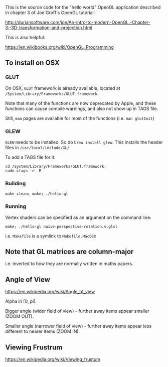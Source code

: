 This is the source code for the "hello world" OpenGL application described in
chapter 3 of Joe Groff's OpenGL tutorial: 

http://duriansoftware.com/joe/An-intro-to-modern-OpenGL.-Chapter-3:-3D-transformation-and-projection.html

This is also helpful:

https://en.wikibooks.org/wiki/OpenGL_Programming


## To install on OSX


### GLUT

On OSX, `GLUT` framework is already available,
located at `/System/Library/Frameworks/GLUT.framework`.

Note that many of the functions are now deprecated by Apple,
and these functions can cause compile warnings, and also
not show up in TAGS file.

Still, `man` pages are available for most of the functions
(i.e. `man glutInit`)

### GLEW

`GLEW` needs to be installed. So do `brew install glew`.
This installs the header files in `/usr/local/include/GL/`

To add a TAGS file for it:
```
cd /System/Library/Frameworks/GLUT.framework;
sudo ctags -e -R
```


### Building

```
make clean; make; ./hello-gl
```

### Running

Vertex shaders can be specified as an argument on the command line:
```
make; ./hello-gl naive-perspective-rotation.v.glsl
```


i.e. `Makefile` is a symlink to `Makefile.MacOSX`



## Note that GL matrices are column-major
i.e. inverted to how they are normally written in maths papers.




## Angle of View

https://en.wikipedia.org/wiki/Angle_of_view

Alpha in [0, pi].

Bigger angle (wider field of view) - further away items appear smaller (ZOOM OUT).

Smaller angle (narrower field of view) - further away items appear less different to nearer items (ZOOM IN).



## Viewing Frustrum

https://en.wikipedia.org/wiki/Viewing_frustum
